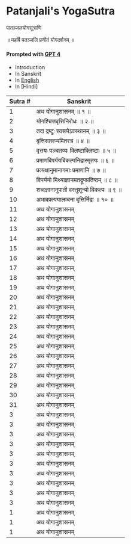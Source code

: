 # Patanjali's YogaSutra 
पातञ्जलयोगसूत्राणि 

॥ महर्षि पतञ्जलि प्रणीतं योगदर्शनम् ॥


#### Prompted with [GPT 4][OpenAi] 
- Introduction
- In Sanskrit
- In [English][English gitlink]
- In [Hindi]


 
| Sutra # | Sanskrit |
| ------ | ------ |
| 1 | अथ योगानुशासनम् ॥ १ ॥ | 
| 2 | योगश्चित्तवृत्तिनिरोधः ॥ २ ॥ | 
| 3 | तदा द्रष्टुः स्वरूपेऽवस्थानम् ॥ ३ ॥ | 
| 4 | वृत्तिसारूप्यमितरत्र ॥ ४ ॥ | 
| 5 | वृत्तयः पञ्चतय्यः क्लिष्टाक्लिष्टाः ॥ ५ ॥ | 
| 6 | प्रमाणविपर्ययविकल्पनिद्रास्मृतयः ॥ ६ ॥ | 
| 7 | प्रत्यक्षानुमानागमाः प्रमाणानि ॥ ७ ॥ | 
| 8 | विपर्ययो मिथ्याज्ञानमतद्रूपप्रतिष्ठम् ॥ ८ ॥ | 
| 9 | शब्दज्ञानानुपाती वस्तुशून्यो विकल्पः ॥ ९ ॥ |  
| 10 | अभावप्रत्ययालम्बना वृत्तिर्निद्रा ॥ १० ॥ | 
| 11 | अथ योगानुशासनम् | 
| 12 | अथ योगानुशासनम् | 
| 13 | अथ योगानुशासनम् | 
| 14 | अथ योगानुशासनम् | 
| 15 | अथ योगानुशासनम् | 
| 16 | अथ योगानुशासनम् | 
| 17 | अथ योगानुशासनम् | 
| 18 | अथ योगानुशासनम् | 
| 19 | अथ योगानुशासनम् | 
| 20 | अथ योगानुशासनम् |  
| 21 | अथ योगानुशासनम् |  
| 22 | अथ योगानुशासनम् |  
| 23 | अथ योगानुशासनम् |  
| 24 | अथ योगानुशासनम् |  
| 25 | अथ योगानुशासनम् |  
| 26 | अथ योगानुशासनम् |  
| 27 | अथ योगानुशासनम् |  
| 28 | अथ योगानुशासनम् |  
| 29 | अथ योगानुशासनम् |  
| 30 | अथ योगानुशासनम् |   
| 31 | अथ योगानुशासनम् |   
| 3 | अथ योगानुशासनम् |   
| 3 | अथ योगानुशासनम् |   
| 3 | अथ योगानुशासनम् |   
| 3 | अथ योगानुशासनम् |   
| 3 | अथ योगानुशासनम् |   
| 3 | अथ योगानुशासनम् |   
| 3 | अथ योगानुशासनम् |   
| 3 | अथ योगानुशासनम् |   
| 3 | अथ योगानुशासनम् |   
| 3 | अथ योगानुशासनम् | 
| 1 | अथ योगानुशासनम् | 
| 1 | अथ योगानुशासनम् | 
| 1 | अथ योगानुशासनम् |

[//]: # (Links list)

   [OpenAi]: <https://openai.com>
   [English gitlink]: <https://>
